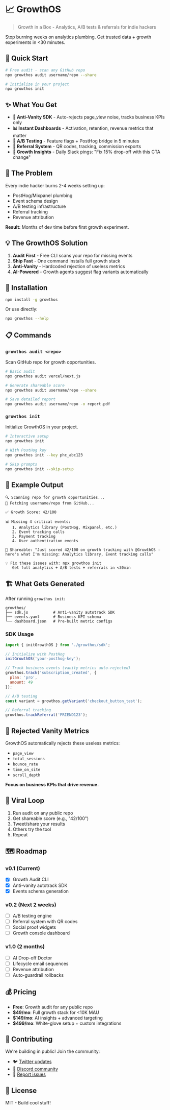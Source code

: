 # 📈 GrowthOS

> Growth in a Box - Analytics, A/B tests & referrals for indie hackers

Stop burning weeks on analytics plumbing. Get trusted data + growth experiments in <30 minutes.

## 🚀 Quick Start

```bash
# Free audit - scan any GitHub repo
npx growthos audit username/repo --share

# Initialize in your project
npx growthos init
```

## ✨ What You Get

- **🎯 Anti-Vanity SDK** - Auto-rejects page_view noise, tracks business KPIs only
- **📊 Instant Dashboards** - Activation, retention, revenue metrics that matter
- **🧪 A/B Testing** - Feature flags + PostHog bridge in 5 minutes
- **🔗 Referral System** - QR codes, tracking, commission exports
- **🤖 Growth Insights** - Daily Slack pings: "Fix 15% drop-off with this CTA change"

## 🎯 The Problem

Every indie hacker burns 2-4 weeks setting up:
- PostHog/Mixpanel plumbing
- Event schema design
- A/B testing infrastructure
- Referral tracking
- Revenue attribution

**Result:** Months of dev time before first growth experiment.

## 💡 The GrowthOS Solution

1. **Audit First** - Free CLI scans your repo for missing events
2. **Ship Fast** - One command installs full growth stack
3. **Anti-Vanity** - Hardcoded rejection of useless metrics
4. **AI-Powered** - Growth agents suggest flag variants automatically

## 🔧 Installation

```bash
npm install -g growthos
```

Or use directly:
```bash
npx growthos --help
```

## 📋 Commands

### `growthos audit <repo>`
Scan GitHub repo for growth opportunities.

```bash
# Basic audit
npx growthos audit vercel/next.js

# Generate shareable score
npx growthos audit username/repo --share

# Save detailed report
npx growthos audit username/repo -o report.pdf
```

### `growthos init`
Initialize GrowthOS in your project.

```bash
# Interactive setup
npx growthos init

# With PostHog key
npx growthos init --key phc_abc123

# Skip prompts
npx growthos init --skip-setup
```

## 🎯 Example Output

```
🔍 Scanning repo for growth opportunities...
📡 Fetching username/repo from GitHub...

✅ Growth Score: 42/100

📊 Missing 4 critical events:
   1. Analytics library (PostHog, Mixpanel, etc.)
   2. Event tracking calls
   3. Payment tracking
   4. User authentication events

🚀 Shareable: "Just scored 42/100 on growth tracking with @GrowthOS - here's what I'm missing: Analytics library, Event tracking calls"

💡 Fix these issues with: npx growthos init
   Get full analytics + A/B tests + referrals in <30min
```

## 🏗️ What Gets Generated

After running `growthos init`:

```
growthos/
├── sdk.js           # Anti-vanity autotrack SDK
├── events.yaml      # Business KPI schema
└── dashboard.json   # Pre-built metric configs
```

### SDK Usage
```javascript
import { initGrowthOS } from './growthos/sdk';

// Initialize with PostHog
initGrowthOS('your-posthog-key');

// Track business events (vanity metrics auto-rejected)
growthos.track('subscription_created', {
  plan: 'pro',
  amount: 49
});

// A/B testing
const variant = growthos.getVariant('checkout_button_test');

// Referral tracking
growthos.trackReferral('FRIEND123');
```

## 🎯 Rejected Vanity Metrics

GrowthOS automatically rejects these useless metrics:
- `page_view`
- `total_sessions`
- `bounce_rate`
- `time_on_site`
- `scroll_depth`

**Focus on business KPIs that drive revenue.**

## 🚀 Viral Loop

1. Run audit on any public repo
2. Get shareable score (e.g., "42/100")
3. Tweet/share your results
4. Others try the tool
5. Repeat

## 🗺️ Roadmap

### v0.1 (Current)
- [x] Growth Audit CLI
- [x] Anti-vanity autotrack SDK
- [x] Events schema generation

### v0.2 (Next 2 weeks)
- [ ] A/B testing engine
- [ ] Referral system with QR codes
- [ ] Social proof widgets
- [ ] Growth console dashboard

### v1.0 (2 months)
- [ ] AI Drop-off Doctor
- [ ] Lifecycle email sequences
- [ ] Revenue attribution
- [ ] Auto-guardrail rollbacks

## 💰 Pricing

- **Free**: Growth audit for any public repo
- **$49/mo**: Full growth stack for <10K MAU
- **$149/mo**: AI insights + advanced targeting
- **$499/mo**: White-glove setup + custom integrations

## 🤝 Contributing

We're building in public! Join the community:

- 🐦 [Twitter updates](https://twitter.com/growthos)
- 💬 [Discord community](https://discord.gg/growthos)
- 🐛 [Report issues](https://github.com/growthos/growthos/issues)

## 📄 License

MIT - Build cool stuff!